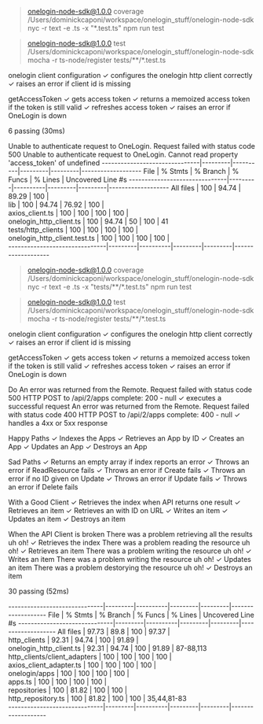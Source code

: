 
> onelogin-node-sdk@1.0.0 coverage /Users/dominickcaponi/workspace/onelogin_stuff/onelogin-node-sdk
> nyc -r text -e .ts -x "*.test.ts" npm run test


> onelogin-node-sdk@1.0.0 test /Users/dominickcaponi/workspace/onelogin_stuff/onelogin-node-sdk
> mocha -r ts-node/register tests/**/*.test.ts



  onelogin client configuration
    ✓ configures the onelogin http client correctly
    ✓ raises an error if client id is missing

  getAccessToken
    ✓ gets access token
    ✓ returns a memoized access token if the token is still valid
    ✓ refreshes access token
    ✓ raises an error if OneLogin is down


  6 passing (30ms)

Unable to authenticate request to OneLogin. Request failed with status code 500
Unable to authenticate request to OneLogin. Cannot read property 'access_token' of undefined
-------------------------------|---------|----------|---------|---------|-------------------
File                           | % Stmts | % Branch | % Funcs | % Lines | Uncovered Line #s 
-------------------------------|---------|----------|---------|---------|-------------------
All files                      |     100 |    94.74 |   89.29 |     100 |                   
 lib                           |     100 |    94.74 |   76.92 |     100 |                   
  axios_client.ts              |     100 |      100 |     100 |     100 |                   
  onelogin_http_client.ts      |     100 |    94.74 |      50 |     100 | 41                
 tests/http_clients            |     100 |      100 |     100 |     100 |                   
  onelogin_http_client.test.ts |     100 |      100 |     100 |     100 |                   
-------------------------------|---------|----------|---------|---------|-------------------

> onelogin-node-sdk@1.0.0 coverage /Users/dominickcaponi/workspace/onelogin_stuff/onelogin-node-sdk
> nyc -r text -e .ts -x "tests/**/*.test.ts" npm run test


> onelogin-node-sdk@1.0.0 test /Users/dominickcaponi/workspace/onelogin_stuff/onelogin-node-sdk
> mocha -r ts-node/register tests/**/*.test.ts



  onelogin client configuration
    ✓ configures the onelogin http client correctly
    ✓ raises an error if client id is missing

  getAccessToken
    ✓ gets access token
    ✓ returns a memoized access token if the token is still valid
    ✓ refreshes access token
    ✓ raises an error if OneLogin is down

  Do
An error was returned from the Remote. Request failed with status code 500
HTTP POST to /api/2/apps complete: 200 - null
    ✓ executes a successful request
An error was returned from the Remote. Request failed with status code 400
HTTP POST to /api/2/apps complete: 400 - null
    ✓ handles a 4xx or 5xx response

  Happy Paths
    ✓ Indexes the Apps
    ✓ Retrieves an App by ID
    ✓ Creates an App
    ✓ Updates an App
    ✓ Destroys an App

  Sad Paths
    ✓ Returns an empty array if index reports an error
    ✓ Throws an error if ReadResource fails
    ✓ Throws an error if Create fails
    ✓ Throws an error if no ID given on Update
    ✓ Throws an error if Update fails
    ✓ Throws an error if Delete fails

  With a Good Client
    ✓ Retrieves the index when API returns one result
    ✓ Retrieves an item
    ✓ Retrieves an with ID on URL
    ✓ Writes an item
    ✓ Updates an item
    ✓ Destroys an item

  When the API Client is broken
There was a problem retrieving all the results uh oh!
    ✓ Retrieves the index
There was a problem reading the resource uh oh!
    ✓ Retrieves an item
There was a problem writing the resource uh oh!
    ✓ Writes an item
There was a problem writing the resource uh oh!
    ✓ Updates an item
There was a problem destorying the resource uh oh!
    ✓ Destroys an item


  30 passing (52ms)

------------------------------|---------|----------|---------|---------|-------------------
File                          | % Stmts | % Branch | % Funcs | % Lines | Uncovered Line #s 
------------------------------|---------|----------|---------|---------|-------------------
All files                     |   97.73 |     89.8 |     100 |   97.37 |                   
 http_clients                 |   92.31 |    94.74 |     100 |   91.89 |                   
  onelogin_http_client.ts     |   92.31 |    94.74 |     100 |   91.89 | 87-88,113         
 http_clients/client_adapters |     100 |      100 |     100 |     100 |                   
  axios_client_adapter.ts     |     100 |      100 |     100 |     100 |                   
 onelogin/apps                |     100 |      100 |     100 |     100 |                   
  apps.ts                     |     100 |      100 |     100 |     100 |                   
 repositories                 |     100 |    81.82 |     100 |     100 |                   
  http_repository.ts          |     100 |    81.82 |     100 |     100 | 35,44,81-83       
------------------------------|---------|----------|---------|---------|-------------------
